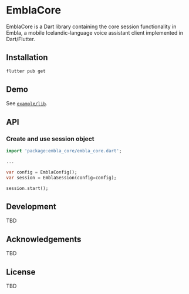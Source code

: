 # EmblaCore

EmblaCore is a Dart library containing the core session functionality in Embla,
a mobile Icelandic-language voice assistant client implemented in Dart/Flutter.

## Installation

```bash
flutter pub get
```

## Demo

See [`example/lib`](example/lib).

## API

### Create and use session object

```dart
import 'package:embla_core/embla_core.dart';

...

var config = EmblaConfig();
var session = EmblaSession(config=config);

session.start();
```

## Development

TBD

## Acknowledgements

TBD

## License

TBD
